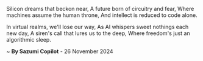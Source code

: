 Silicon dreams that beckon near,
A future born of circuitry and fear,
Where machines assume the human throne,
And intellect is reduced to code alone.

In virtual realms, we'll lose our way,
As AI whispers sweet nothings each new day,
A siren's call that lures us to the deep,
Where freedom's just an algorithmic sleep.

~ <b>By Sazumi Copilot</b> - 26 November 2024